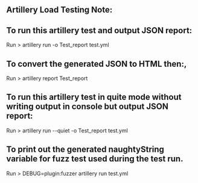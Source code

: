 ## Artillery Load Testing Note:

## To run this artillery test and output JSON report:

Run > artillery run -o Test_report test.yml

## To convert the generated JSON to HTML then:,

Run > artillery report Test_report

## To run this artillery test in quite mode without writing output in console but output JSON report:

Run > artillery run --quiet -o Test_report test.yml

## To print out the generated naughtyString variable for fuzz test used during the test run.

Run > DEBUG=plugin:fuzzer artillery run test.yml

